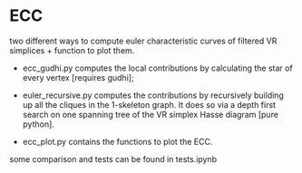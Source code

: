 # ECC

two different ways to compute euler characteristic curves of filtered VR simplices + function to plot them.

- ecc_gudhi.py computes the local contributions by calculating the star of every vertex [requires gudhi];

- euler_recursive.py computes the contributions by recursively building up all the cliques in the 1-skeleton graph. It does so via a depth first search on one spanning tree of the VR simplex Hasse diagram [pure python].

- ecc_plot.py contains the functions to plot the ECC.

some comparison and tests can be found in tests.ipynb
